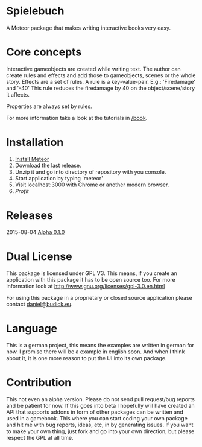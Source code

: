 # Spielebuch
A Meteor package that makes writing interactive books very easy.


# Core concepts
Interactive gameobjects are created while writing text. The author can create rules and effects and add those to gameobjects, scenes or the whole story.
Effects are a set of rules. A rule is a key-value-pair.
E.g.:
'Firedamage' and '-40'
This rule reduces the firedamage by 40 on the object/scene/story it affects.

Properties are always set by rules.

For more information take a look at the tutorials in [/book](book).


# Installation
1. [Install Meteor](https://www.meteor.com/install)
2. Download the last release.
3. Unzip it and go into directory of repository with you console.
4. Start application by typing 'meteor'
5. Visit localhost:3000 with Chrome or another modern browser.
7. $Profit$


# Releases
2015-08-04 [Alpha 0.1.0](https://github.com/BudickDa/spielebuch/releases/tag/Alpha-0.1.0) 


# Dual License
This package is licensed under GPL V3. This means, if you create an application with this package it has to be open source too.
For more information look at http://www.gnu.org/licenses/gpl-3.0.en.html

For using this package in a proprietary or closed source application please contact daniel@budick.eu. 


# Language
This is a german project, this means the examples are written in german for now. I promise there will be a example in english soon. 
And when I think about it, it is one more reason to put the UI into its own package.


# Contribution
This not even an alpha version. Please do not send pull request/bug reports and be patient for now.
If this goes into beta I hopefully will have created an API that supports addons in form of other packages can be written and used in a gamebook.
This where you can start coding your own package and hit me with bug reports, ideas, etc, in by generating issues.
If you want to make your own thing, just fork and go into your own direction, but please respect the GPL at all time.
